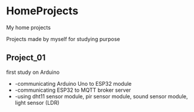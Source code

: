 # HomeProjects
My home projects

Projects made by myself for studying purpose

## Project_01

first study on Arduino

* -communicating Arduino Uno to ESP32 module
* -communicating ESP32 to MQTT broker server
* -using  dht11 sensor module, pir sensor module, sound sensor module, light sensor (LDR)
